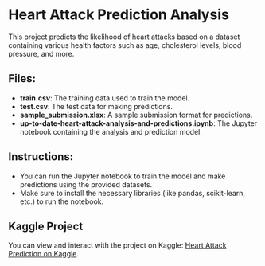# Heart Attack Prediction Analysis

This project predicts the likelihood of heart attacks based on a dataset containing various health factors such as age, cholesterol levels, blood pressure, and more.

## Files:
- **train.csv**: The training data used to train the model.
- **test.csv**: The test data for making predictions.
- **sample_submission.xlsx**: A sample submission format for predictions.
- **up-to-date-heart-attack-analysis-and-predictions.ipynb**: The Jupyter notebook containing the analysis and prediction model.

## Instructions:
- You can run the Jupyter notebook to train the model and make predictions using the provided datasets.
- Make sure to install the necessary libraries (like pandas, scikit-learn, etc.) to run the notebook.

## Kaggle Project
You can view and interact with the project on Kaggle: [Heart Attack Prediction on Kaggle](https://www.kaggle.com/code/kumaritannu20/up-to-date-heart-attack-analysis-and-predictions).
